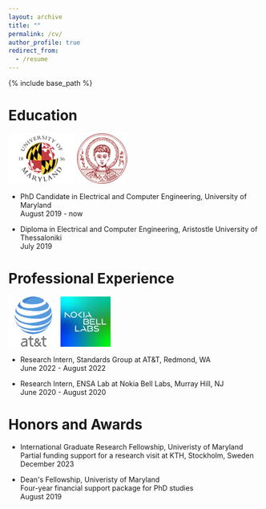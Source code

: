 ```yaml
---
layout: archive
title: ""
permalink: /cv/
author_profile: true
redirect_from:
  - /resume
---
```


{% include base_path %}

Education
======
![alt text](/images/umd-logo.png) ![alt text](/images/auth-logo.png)
* PhD Candidate in Electrical and Computer Engineering, University of Maryland <br/>
  August 2019 - now
  
* Diploma in Electrical and Computer Engineering, Aristostle University of Thessaloniki <br/>
  July 2019

Professional Experience
======
 ![alt text](/images/at&t.png) ![alt text](/images/nokia-logo.jpg)
* Research Intern, Standards Group at AT&T, Redmond, WA <br/>
  June 2022 - August 2022
  
* Research Intern, ENSA Lab at Nokia Bell Labs, Murray Hill, NJ <br/>
  June 2020 - August 2020

Honors and Awards
======
* International Graduate Research Fellowship, Univeristy of Maryland <br/>
  Partial funding support for a research visit at KTH, Stockholm, Sweden <br/>
  December 2023 

* Dean's Fellowship, Univeristy of Maryland <br/>
  Four-year financial support package for PhD studies <br/>
  August 2019
